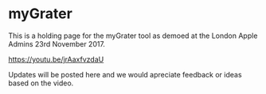 # myGrater

This is a holding page for the myGrater tool as demoed at the London Apple Admins 23rd November 2017.

https://youtu.be/jrAaxfvzdaU

Updates will be posted here and we would apreciate feedback or ideas based on the video.

